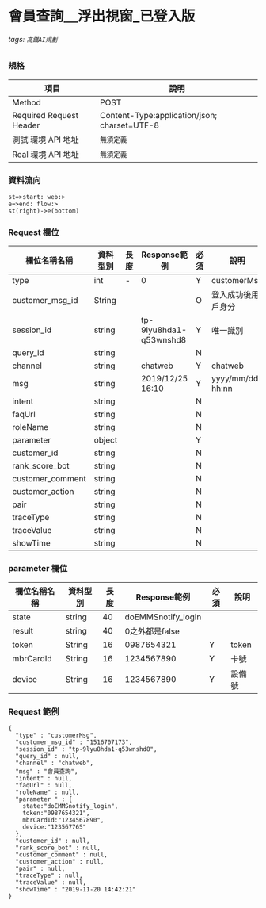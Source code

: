 # 會員查詢＿浮出視窗_已登入版
###### tags: `高鐵AI規劃`


### 規格

  項目 | 說明
  ---- | ---
  Method | POST
  Required Request Header |  Content-Type:application/json; charset=UTF-8
  測試 環境 API 地址 | `無須定義`
  Real 環境 API 地址 | `無須定義`

### 資料流向
```flow
st=>start: web:>
e=>end: flow:>
st(right)->e(bottom)
```

### Request 欄位

欄位名稱名稱 | 資料型別| 長度|Response範例| 必須 | 說明
--------- | ------- |-----| --------|--------|--------
type | int | - | 0 | Y | customerMsg 
customer_msg_id | String | | | O | 登入成功後用戶身分 
session_id | string |  | tp-9lyu8hda1-q53wnshd8| Y | 唯一識別
query_id | string |  |  | N | 
channel | string |  | chatweb | Y | chatweb
msg | string |  | 2019/12/25 16:10 | Y | yyyy/mm/dd hh:nn
intent | string |  |  | N | 
faqUrl | string |  |  | N | 
roleName | string |  |  | N | 
parameter  | object |  |  | Y | 
customer_id | string |  |  | N | 
rank_score_bot | string |  |  | N |
customer_comment | string |  | | N | 
customer_action | string |  | | N | 
pair | string |  | | N | 
traceType | string |  | | N | 
traceValue | string |  | | N | 
showTime | string |  | | N | 

### parameter  欄位
欄位名稱名稱 | 資料型別| 長度|Response範例| 必須 | 說明
--------- | ------- |-----| --------|--------|--------
state | string | 40 | doEMMSnotify_login
result | string | 40 | 0之外都是false
token | String | 16 | 0987654321 | Y | token
mbrCardId | String | 16 | 1234567890 | Y | 卡號
device | String | 16 | 1234567890 | Y | 設備號



### Request 範例
```
{
  "type" : "customerMsg",
  "customer_msg_id" : "1516707173",
  "session_id" : "tp-9lyu8hda1-q53wnshd8",
  "query_id" : null,
  "channel" : "chatweb",
  "msg" : "會員查詢",
  "intent" : null,
  "faqUrl" : null,
  "roleName" : null,
  "parameter " : {
    state:"doEMMSnotify_login",
    token:"0987654321",
    mbrCardId:"1234567890",
    device:"123567765"
  },
  "customer_id" : null,
  "rank_score_bot" : null,
  "customer_comment" : null,
  "customer_action" : null,
  "pair" : null,
  "traceType" : null,
  "traceValue" : null,
  "showTime" : "2019-11-20 14:42:21"
}
```